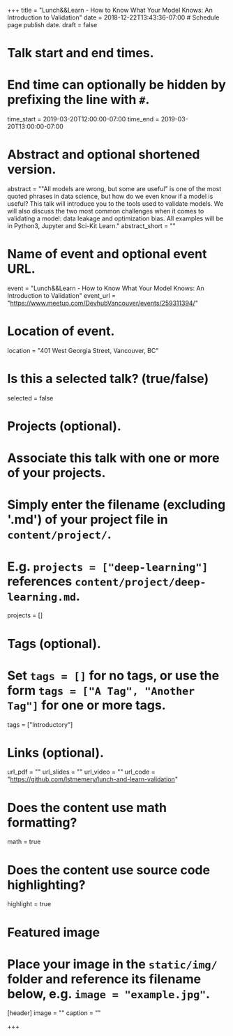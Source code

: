 +++
title = "Lunch&&Learn - How to Know What Your Model Knows: An Introduction to Validation"
date = 2018-12-22T13:43:36-07:00  # Schedule page publish date.
draft = false

# Talk start and end times.
#   End time can optionally be hidden by prefixing the line with `#`.
time_start = 2019-03-20T12:00:00-07:00
time_end = 2019-03-20T13:00:00-07:00

# Abstract and optional shortened version.
abstract = ""All models are wrong, but some are useful" is one of the most quoted phrases in data science, but how do we even know if a model is useful? This talk will introduce you to the tools used to validate models. We will also discuss the two most common challenges when it comes to validating a model: data leakage and optimization bias. All examples will be in Python3, Jupyter and Sci-Kit Learn."
abstract_short = ""

# Name of event and optional event URL.
event = "Lunch&&Learn - How to Know What Your Model Knows: An Introduction to Validation"
event_url = "https://www.meetup.com/DevhubVancouver/events/259311394/"

# Location of event.
location = "401 West Georgia Street, Vancouver, BC"

# Is this a selected talk? (true/false)
selected = false

# Projects (optional).
#   Associate this talk with one or more of your projects.
#   Simply enter the filename (excluding '.md') of your project file in `content/project/`.
#   E.g. `projects = ["deep-learning"]` references `content/project/deep-learning.md`.
projects = []

# Tags (optional).
#   Set `tags = []` for no tags, or use the form `tags = ["A Tag", "Another Tag"]` for one or more tags.
tags = ["Introductory"]

# Links (optional).
url_pdf = ""
url_slides = ""
url_video = ""
url_code = "https://github.com/lstmemery/lunch-and-learn-validation"

# Does the content use math formatting?
math = true

# Does the content use source code highlighting?
highlight = true

# Featured image
# Place your image in the `static/img/` folder and reference its filename below, e.g. `image = "example.jpg"`.
[header]
image = ""
caption = ""

+++
